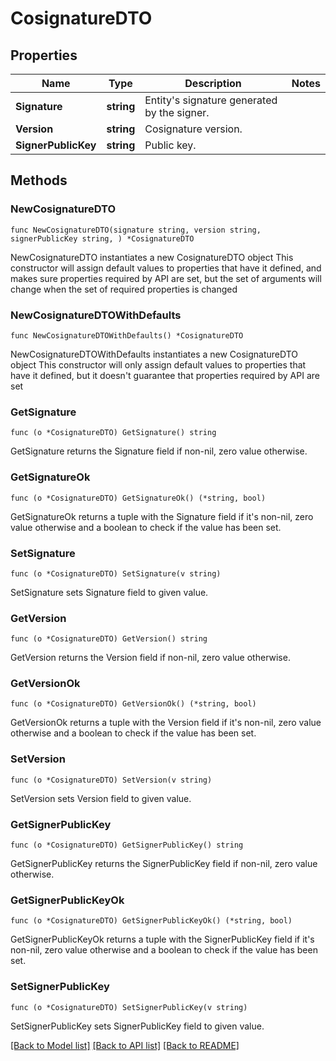 # CosignatureDTO

## Properties

Name | Type | Description | Notes
------------ | ------------- | ------------- | -------------
**Signature** | **string** | Entity&#39;s signature generated by the signer. | 
**Version** | **string** | Cosignature version. | 
**SignerPublicKey** | **string** | Public key. | 

## Methods

### NewCosignatureDTO

`func NewCosignatureDTO(signature string, version string, signerPublicKey string, ) *CosignatureDTO`

NewCosignatureDTO instantiates a new CosignatureDTO object
This constructor will assign default values to properties that have it defined,
and makes sure properties required by API are set, but the set of arguments
will change when the set of required properties is changed

### NewCosignatureDTOWithDefaults

`func NewCosignatureDTOWithDefaults() *CosignatureDTO`

NewCosignatureDTOWithDefaults instantiates a new CosignatureDTO object
This constructor will only assign default values to properties that have it defined,
but it doesn't guarantee that properties required by API are set

### GetSignature

`func (o *CosignatureDTO) GetSignature() string`

GetSignature returns the Signature field if non-nil, zero value otherwise.

### GetSignatureOk

`func (o *CosignatureDTO) GetSignatureOk() (*string, bool)`

GetSignatureOk returns a tuple with the Signature field if it's non-nil, zero value otherwise
and a boolean to check if the value has been set.

### SetSignature

`func (o *CosignatureDTO) SetSignature(v string)`

SetSignature sets Signature field to given value.


### GetVersion

`func (o *CosignatureDTO) GetVersion() string`

GetVersion returns the Version field if non-nil, zero value otherwise.

### GetVersionOk

`func (o *CosignatureDTO) GetVersionOk() (*string, bool)`

GetVersionOk returns a tuple with the Version field if it's non-nil, zero value otherwise
and a boolean to check if the value has been set.

### SetVersion

`func (o *CosignatureDTO) SetVersion(v string)`

SetVersion sets Version field to given value.


### GetSignerPublicKey

`func (o *CosignatureDTO) GetSignerPublicKey() string`

GetSignerPublicKey returns the SignerPublicKey field if non-nil, zero value otherwise.

### GetSignerPublicKeyOk

`func (o *CosignatureDTO) GetSignerPublicKeyOk() (*string, bool)`

GetSignerPublicKeyOk returns a tuple with the SignerPublicKey field if it's non-nil, zero value otherwise
and a boolean to check if the value has been set.

### SetSignerPublicKey

`func (o *CosignatureDTO) SetSignerPublicKey(v string)`

SetSignerPublicKey sets SignerPublicKey field to given value.



[[Back to Model list]](../README.md#documentation-for-models) [[Back to API list]](../README.md#documentation-for-api-endpoints) [[Back to README]](../README.md)


